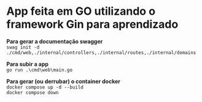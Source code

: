 # App feita em GO utilizando o framework Gin para aprendizado  

**Para gerar a documentação swagger**  
```swag init -d ./cmd/web,./internal/controllers,./internal/routes,./internal/domains```

**Para subir a app**  
```go run .\cmd\web\main.go```

**Para gerar (ou derrubar) o container docker**  
```docker compose up -d --build```  
```docker compose down```
